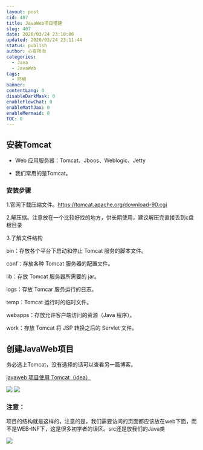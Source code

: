 ```yaml
---
layout: post
cid: 407
title: JavaWeb项目搭建
slug: 407
date: 2020/03/24 23:10:00
updated: 2020/03/24 23:11:44
status: publish
author: 心有所向
categories: 
  - Java
  - JavaWeb
tags: 
  - 环境
banner: 
contentLang: 0
disableDarkMask: 0
enableFlowChat: 0
enableMathJax: 0
enableMermaid: 0
TOC: 0
---
```



## 安装Tomcat

- Web 应⽤服务器：Tomcat、Jboos、Weblogic、Jetty

- 我们常用的是Tomcat。

### 安装步骤

1.官⽹下载压缩⽂件。https://tomcat.apache.org/download-90.cgi

2.解压缩。注意放在一个比较好找的地方，供长期使用，建议解压完直接丢到c盘根目录

3.了解文件结构

bin：存放各个平台下启动和停⽌ Tomcat 服务的脚本⽂件。

conf：存放各种 Tomcat 服务器的配置⽂件。

lib：存放 Tomcat 服务器所需要的 jar。

logs：存放 Tomcar 服务运⾏的⽇志。

temp：Tomcat 运⾏时的临时⽂件。

webapps：存放允许客户端访问的资源（Java 程序）。

work：存放 Tomcat 将 JSP 转换之后的 Servlet ⽂件。

## 创建JavaWeb项目

务必选上Tomcat，没有选择的话可以查看另一篇博客。

[javaweb 项目使用 Tomcat（idea）](https://www.xn2001.com/archives/386.html)

![](https://cdn.xn2001.com/2020/03/24/20200324115309.png)
![](https://cdn.xn2001.com/2020/03/24/20200324115517.png)



### 注意：

项目的结构就是这样的，注意的是，我们需要访问的页面都应该放在web下面，而不是WEB-INF下，这是很多初学者的误区。src还是放我们的Java类

![](https://cdn.xn2001.com/2020/03/24/20200324115658.png)
